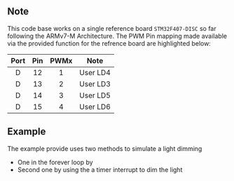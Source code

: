 ## Note
This code base works on a single reference board `STM32F407-DISC` so far following the ARMv7-M Architecture. The PWM Pin mapping made available via the provided function for the refrence board are highlighted below:

| Port | Pin | PWMx | Note |
|:---:|:---:|:---: |:---: |
| D | 12 | 1 | User LD4 
| D | 13 | 2 | User LD3
| D | 14 | 3 | User LD5
| D | 15 |4 | User LD6

## Example
The example provide uses two methods to simulate a light dimming
- One in the forever loop by
- Second one by using the a timer interrupt to dim the light
